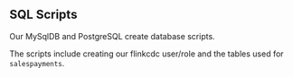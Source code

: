 ## SQL Scripts


Our MySqlDB and PostgreSQL create database scripts.

The scripts include creating our flinkcdc user/role and the tables used for ```salespayments```.
